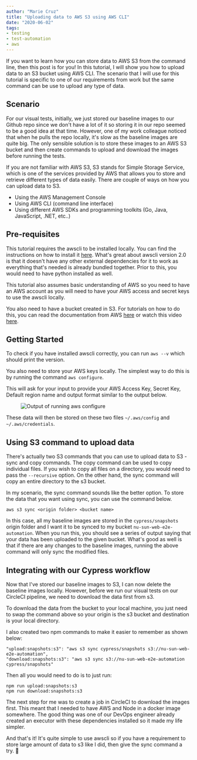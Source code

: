 ```yaml
---
author: "Marie Cruz"
title: "Uploading data to AWS S3 using AWS CLI"
date: "2020-06-02"
tags:
- testing
- test-automation
- aws
---
```


If you want to learn how you can store data to AWS S3 from the command line, then this post is for you! In this tutorial, I will show you how to upload data to an S3 bucket using AWS CLI. The scenario that I will use for this tutorial is specific to one of our requirements from work but the same command can be use to upload any type of data.

## Scenario

For our visual tests, initially, we just stored our baseline images to our Github repo since we don't have a lot of it so storing it in our repo seemed to be a good idea at that time. However, one of my work colleague noticed that when he pulls the repo locally, it's slow as the baseline images are quite big. The only sensible solution is to store these images to an AWS S3 bucket and then create commands to upload and download the images before running the tests.

If you are not familiar with AWS S3, S3 stands for Simple Storage Service, which is one of the services provided by AWS that allows you to store and retrieve different types of data easily. There are couple of ways on how you can upload data to S3.

- Using the AWS Management Console
- Using AWS CLI (command line interface)
- Using different AWS SDKs and programming toolkits (Go, Java, JavaScript, .NET, etc..)

## Pre-requisites

This tutorial requires the awscli to be installed locally. You can find the instructions on how to install it [here](https://docs.aws.amazon.com/cli/latest/userguide/install-cliv2.html). What's great about awscli version 2.0 is that it doesn't have any other external dependencies for it to work as everything that's needed is already bundled together. Prior to this, you would need to have python installed as well.

This tutorial also assumes basic understanding of AWS so you need to have an AWS account as you will need to have your AWS access and secret keys to use the awscli locally. 

You also need to have a bucket created in S3. For tutorials on how to do this, you can read the documentation from AWS [here](https://docs.aws.amazon.com/AmazonS3/latest/user-guide/create-bucket.html) or watch this video [here](https://www.youtube.com/watch?v=ISLeMRUUL5g).

## Getting Started

To check if you have installed awscli correctly, you can run `aws --v` which should print the version.

You also need to store your AWS keys locally. The simplest way to do this is by running the command `aws configure`.

This will ask for your input to provide your AWS Access Key, Secret Key, Default region name and output format similar to the output below.

<figure>
  <img src="../../images/aws-configure.png" alt="Output of running aws configure">
</figure>

These data will then be stored on these two files `~/.aws/config` and `~/.aws/credentials`.

## Using S3 command to upload data

There's actually two S3 commands that you can use to upload data to S3 - sync and copy commands. The copy command can be used to copy individual files. If you wish to copy all files on a directory, you would need to pass the `--recursive` option. On the other hand, the sync command will copy an entire directory to the s3 bucket. 

In my scenario, the sync command sounds like the better option. To store the data that you want using sync, you can use the command below.

`aws s3 sync <origin folder> <bucket name>`

In this case, all my baseline images are stored in the `cypress/snapshots` origin folder and I want it to be synced to my bucket `nu-sun-web-e2e-automation`. When you run this, you should see a series of output saying that your data has been uploaded to the given bucket. What's good as well is that if there are any changes to the baseline images, running the above command will only sync the modified files.

## Integrating with our Cypress workflow

Now that I've stored our baseline images to S3, I can now delete the baseline images locally. However, before we run our visual tests on our CircleCI pipeline, we need to download the data first from s3.

To download the data from the bucket to your local machine, you just need to swap the command above so your origin is the s3 bucket and destination is your local directory.

I also created two npm commands to make it easier to remember as shown below:

```
"upload:snapshots:s3": "aws s3 sync cypress/snapshots s3://nu-sun-web-e2e-automation",
"download:snapshots:s3": "aws s3 sync s3://nu-sun-web-e2e-automation cypress/snapshots"
```

Then all you would need to do is to just run:

```
npm run upload:snapshots:s3
npm run download:snapshots:s3
```

The next step for me was to create a job in CircleCI to download the images first. This meant that I needed to have AWS and Node in a docker image somewhere. The good thing was one of our DevOps engineer already created an executor with these dependencies installed so it made my life simpler.

And that's it! It's quite simple to use awscli so if you have a requirement to store large amount of data to s3 like I did, then give the sync command a try. 🙂